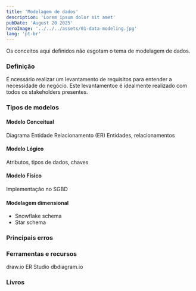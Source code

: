 ```yaml
---
title: 'Modelagem de dados'
description: 'Lorem ipsum dolor sit amet'
pubDate: 'August 20 2025'
heroImage: '../../../assets/01-data-modeling.jpg'
lang: 'pt-br'
---
```


Os conceitos aqui definidos não esgotam o tema de modelagem de dados.

### Definição

É ncessário realizar um levantamento de requisitos para entender a necessidade do negócio. Este levantamentoe é idealmente realizado com todos os stakeholders presentes.


### Tipos de modelos

#### **Modelo Conceitual**
Diagrama Entidade Relacionamento (ER)
Entidades, relacionamentos

#### **Modelo Lógico**
Atributos, tipos de dados, chaves

#### **Modelo Físico**
Implementação no SGBD

#### **Modelagem dimensional**

- Snowflake schema
- Star schema

### Principais erros

### Ferramentas e recursos

draw.io
ER Studio
dbdiagram.io

### Livros